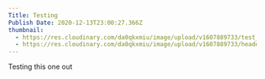 ```yaml
---
Title: Testing
Publish Date: 2020-12-13T23:00:27.366Z
thumbnail:
  - https://res.cloudinary.com/da0qkxmiu/image/upload/v1607889733/test_kupqxc.jpg
  - https://res.cloudinary.com/da0qkxmiu/image/upload/v1607889733/header_ioiy2k.jpg
---
```

Testing this one out